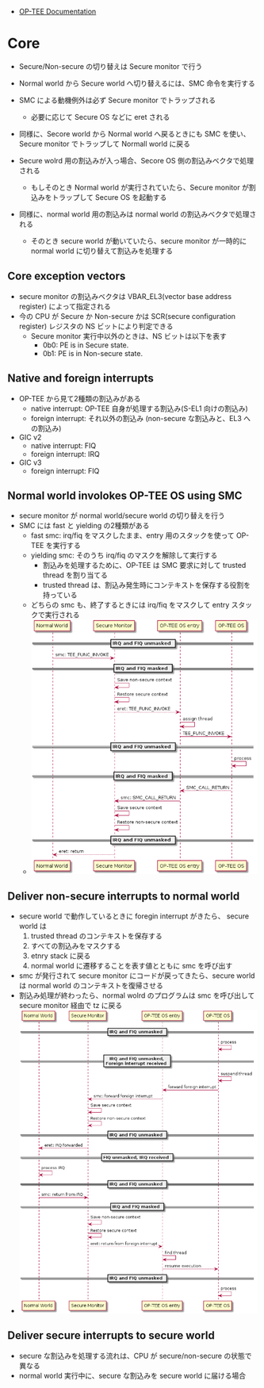 - [OP-TEE Documentation](https://optee.readthedocs.io/en/latest/architecture/index.html)

# Core
- Secure/Non-secure の切り替えは Secure monitor で行う
- Normal world から Secure world へ切り替えるには、SMC 命令を実行する
- SMC による動機例外は必ず Secure monitor でトラップされる
  - 必要に応じて Secure OS などに eret される
- 同様に、Secore world から Normal world へ戻るときにも SMC を使い、Secure monitor でトラップして Normall world に戻る

- Secure wolrd 用の割込みが入っ場合、Secore OS 側の割込みベクタで処理される
  - もしそのとき Normal world が実行されていたら、Secure monitor が割込みをトラップして Secure OS を起動する
- 同様に、normal world 用の割込みは normal world の割込みベクタで処理される
  - そのとき secure world が動いていたら、secure monitor が一時的に normal world に切り替えて割込みを処理する

## Core exception vectors
- secure monitor の割込みベクタは VBAR_EL3(vector base address register) によって指定される
- 今の CPU が Secure か Non-secure かは SCR(secure configuration register) レジスタの NS ビットにより判定できる
  - Secure monitor 実行中以外のときは、NS ビットは以下を表す
    - 0b0: PE is in Secure state.
    - 0b1: PE is in Non-secure state.

## Native and foreign interrupts
- OP-TEE から見て2種類の割込みがある
  - native interrupt: OP-TEE 自身が処理する割込み(S-EL1 向けの割込み)
  - foreign interrupt: それ以外の割込み (non-secure な割込みと、EL3 への割込み)
- GIC v2
  - native interrupt: FIQ
  - foreign interrupt: IRQ
- GIC v3
  - foreign interrupt: FIQ

## Normal world involokes OP-TEE OS using SMC
- secure monitor が normal world/secure world の切り替えを行う
- SMC には fast と yielding の2種類がある
  - fast smc: irq/fiq をマスクしたまま、entry 用のスタックを使って OP-TEE を実行する
  - yielding smc: そのうち irq/fiq のマスクを解除して実行する
    - 割込みを処理するために、OP-TEE は SMC 要求に対して trusted thread を割り当てる
    - trusted thread は、割込み発生時にコンテキストを保存する役割を持っている
  - どちらの smc も、終了するときには irq/fiq をマスクして entry スタックで実行される
  - ![SMC entry to secure world](smc_flow.png)

## Deliver non-secure interrupts to normal world
- secure world で動作しているときに foregin interrupt がきたら、 secure world は
  1. trusted thread のコンテキストを保存する
  2. すべての割込みをマスクする
  3. etnry stack に戻る
  4. normal world に遷移することを表す値とともに smc を呼び出す
- smc が発行されて secure monitor にコードが戻ってきたら、secure world は normal world のコンテキストを復帰させる
- 割込み処理が終わったら、normal wolrd のプログラムは smc を呼び出して secure monitor 経由で tz に戻る
- ![Foreign interrupt received in secure world and forwarded to normal world](foregin_interrupt.png)

## Deliver secure interrupts to secure world
- secure な割込みを処理する流れは、CPU が secure/non-secure の状態で異なる
- normal world 実行中に、secure な割込みを secure world に届ける場合
